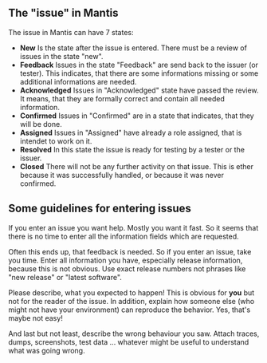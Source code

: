 The "issue" in Mantis
---------------------

The issue in Mantis can have 7 states:

* __New__
  Is the state after the issue is entered. There must be a review of issues in the state "new".
* __Feedback__
  Issues in the state "Feedback" are send back to the issuer (or tester). This indicates, that there are some informations missing
  or some additional informations are needed.
* __Acknowledged__
  Issues in "Acknowledged" state have passed the review. It means, that they are formally correct and contain all needed information.
* __Confirmed__
  Issues in "Confirmed" are in a state that indicates, that they will be done.
* __Assigned__
  Issues in "Assigned" have already a role assigned, that is intendet to work on it.
* __Resolved__
  In this state the issue is ready for testing by a tester or the issuer.
* __Closed__
  There will not be any further activity on that issue. This is ether because it was successfully handled, or because it was never 
  confirmed.

Some guidelines for entering issues
-----------------------------------

If you enter an issue you want help. Mostly you want it fast. So it seems that there is no time to enter all the information fields which are requested.

Often this ends up, that feedback is needed. So if you enter an issue, take you time. Enter all information you have, especially release information, because this is not obvious. Use exact release numbers not phrases like "new release" or "latest software".

Please describe, what you expected to happen! This is obvious for __you__ but not for the reader of the issue. In addition, explain how someone else (who might not have your environment) can reproduce the behavior. Yes, that's maybe not easy!

And last but not least, describe the wrong behaviour you saw. Attach traces, dumps, screenshots, test data ... whatever might be useful to understand what was going wrong.


